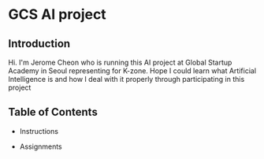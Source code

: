 # GCS AI project

## Introduction

Hi. I'm Jerome Cheon who is running this AI project at Global Startup Academy in Seoul representing for K-zone.
Hope I could learn what Artificial Intelligence is and how I deal with it properly through participating in this project

## Table of Contents

- Instructions

- Assignments

